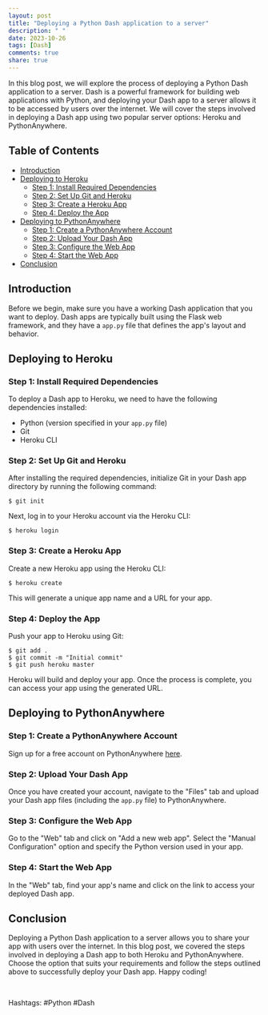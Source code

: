 ```yaml
---
layout: post
title: "Deploying a Python Dash application to a server"
description: " "
date: 2023-10-26
tags: [Dash]
comments: true
share: true
---
```


In this blog post, we will explore the process of deploying a Python Dash application to a server. Dash is a powerful framework for building web applications with Python, and deploying your Dash app to a server allows it to be accessed by users over the internet. We will cover the steps involved in deploying a Dash app using two popular server options: Heroku and PythonAnywhere.

## Table of Contents
- [Introduction](#introduction)
- [Deploying to Heroku](#deploying-to-heroku)
  - [Step 1: Install Required Dependencies](#step-1-install-required-dependencies)
  - [Step 2: Set Up Git and Heroku](#step-2-set-up-git-and-heroku)
  - [Step 3: Create a Heroku App](#step-3-create-a-heroku-app)
  - [Step 4: Deploy the App](#step-4-deploy-the-app)
- [Deploying to PythonAnywhere](#deploying-to-pythonanywhere)
  - [Step 1: Create a PythonAnywhere Account](#step-1-create-a-pythonanywhere-account)
  - [Step 2: Upload Your Dash App](#step-2-upload-your-dash-app)
  - [Step 3: Configure the Web App](#step-3-configure-the-web-app)
  - [Step 4: Start the Web App](#step-4-start-the-web-app)
- [Conclusion](#conclusion)

## Introduction <a name="introduction"></a>
Before we begin, make sure you have a working Dash application that you want to deploy. Dash apps are typically built using the Flask web framework, and they have a `app.py` file that defines the app's layout and behavior.

## Deploying to Heroku <a name="deploying-to-heroku"></a>

### Step 1: Install Required Dependencies <a name="step-1-install-required-dependencies"></a>
To deploy a Dash app to Heroku, we need to have the following dependencies installed:
- Python (version specified in your `app.py` file)
- Git
- Heroku CLI

### Step 2: Set Up Git and Heroku <a name="step-2-set-up-git-and-heroku"></a>
After installing the required dependencies, initialize Git in your Dash app directory by running the following command:
```
$ git init
```
Next, log in to your Heroku account via the Heroku CLI:
```
$ heroku login
```

### Step 3: Create a Heroku App <a name="step-3-create-a-heroku-app"></a>
Create a new Heroku app using the Heroku CLI:
```
$ heroku create
```
This will generate a unique app name and a URL for your app.

### Step 4: Deploy the App <a name="step-4-deploy-the-app"></a>
Push your app to Heroku using Git:
```
$ git add .
$ git commit -m "Initial commit"
$ git push heroku master
```
Heroku will build and deploy your app. Once the process is complete, you can access your app using the generated URL.

## Deploying to PythonAnywhere <a name="deploying-to-pythonanywhere"></a>

### Step 1: Create a PythonAnywhere Account <a name="step-1-create-a-pythonanywhere-account"></a>
Sign up for a free account on PythonAnywhere [here](https://www.pythonanywhere.com/).

### Step 2: Upload Your Dash App <a name="step-2-upload-your-dash-app"></a>
Once you have created your account, navigate to the "Files" tab and upload your Dash app files (including the `app.py` file) to PythonAnywhere.

### Step 3: Configure the Web App <a name="step-3-configure-the-web-app"></a>
Go to the "Web" tab and click on "Add a new web app". Select the "Manual Configuration" option and specify the Python version used in your app.

### Step 4: Start the Web App <a name="step-4-start-the-web-app"></a>
In the "Web" tab, find your app's name and click on the link to access your deployed Dash app.

## Conclusion <a name="conclusion"></a>
Deploying a Python Dash application to a server allows you to share your app with users over the internet. In this blog post, we covered the steps involved in deploying a Dash app to both Heroku and PythonAnywhere. Choose the option that suits your requirements and follow the steps outlined above to successfully deploy your Dash app. Happy coding!

&nbsp;

Hashtags: #Python #Dash